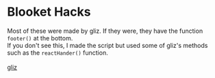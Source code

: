 # Blooket Hacks
Most of these were made by gliz. If they were, they have the function `footer()` at the bottom.<br>
If you don't see this, I made the script but used some of gliz's methods such as the `reactHander()` function.<br>
<br>
[gliz](https://github.com/therealgliz)